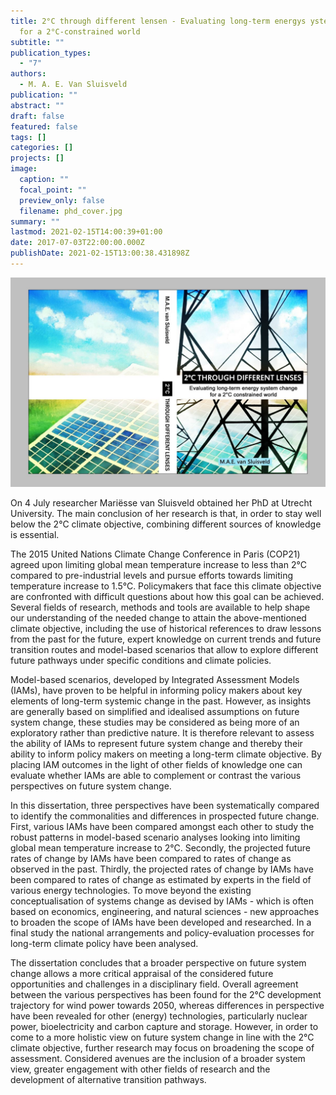 ```yaml
---
title: 2°C through different lensen - Evaluating long-term energys ystem change
  for a 2°C-constrained world
subtitle: ""
publication_types:
  - "7"
authors:
  - M. A. E. Van Sluisveld
publication: ""
abstract: ""
draft: false
featured: false
tags: []
categories: []
projects: []
image:
  caption: ""
  focal_point: ""
  preview_only: false
  filename: phd_cover.jpg
summary: ""
lastmod: 2021-02-15T14:00:39+01:00
date: 2017-07-03T22:00:00.000Z
publishDate: 2021-02-15T13:00:38.431898Z
---
```

<!--StartFragment-->

![](phd_cover.jpg)

On 4 July researcher Mariësse van Sluisveld obtained her PhD at Utrecht University. The main conclusion of her research is that, in order to stay well below the 2°C climate objective, combining different sources of knowledge is essential.

The 2015 United Nations Climate Change Conference in Paris (COP21) agreed upon limiting global mean temperature increase to less than 2°C compared to pre-industrial levels and pursue efforts towards limiting temperature increase to 1.5°C. Policymakers that face this climate objective are confronted with difficult questions about how this goal can be achieved. Several fields of research, methods and tools are available to help shape our understanding of the needed change to attain the above-mentioned climate objective, including the use of historical references to draw lessons from the past for the future, expert knowledge on current trends and future transition routes and model-based scenarios that allow to explore different future pathways under specific conditions and climate policies.  

Model-based scenarios, developed by Integrated Assessment Models (IAMs), have proven to be helpful in informing policy makers about key elements of long-term systemic change in the past. However, as insights are generally based on simplified and idealised assumptions on future system change, these studies may be considered as being more of an exploratory rather than predictive nature. It is therefore relevant to assess the ability of IAMs to represent future system change and thereby their ability to inform policy makers on meeting a long-term climate objective. By placing IAM outcomes in the light of other fields of knowledge one can evaluate whether IAMs are able to complement or contrast the various perspectives on future system change.  

In this dissertation, three perspectives have been systematically compared to identify the commonalities and differences in prospected future change. First, various IAMs have been compared amongst each other to study the robust patterns in model-based scenario analyses looking into limiting global mean temperature increase to 2°C. Secondly, the projected future rates of change by IAMs have been compared to rates of change as observed in the past. Thirdly, the projected rates of change by IAMs have been compared to rates of change as estimated by experts in the field of various energy technologies. To move beyond the existing conceptualisation of systems change as devised by IAMs - which is often based on economics, engineering, and natural sciences - new approaches to broaden the scope of IAMs have been developed and researched. In a final study the national arrangements and policy-evaluation processes for long-term climate policy have been analysed.  

The dissertation concludes that a broader perspective on future system change allows a more critical appraisal of the considered future opportunities and challenges in a disciplinary field. Overall agreement between the various perspectives has been found for the 2°C development trajectory for wind power towards 2050, whereas differences in perspective have been revealed for other (energy) technologies, particularly nuclear power, bioelectricity and carbon capture and storage. However, in order to come to a more holistic view on future system change in line with the 2°C climate objective, further research may focus on broadening the scope of assessment. Considered avenues are the inclusion of a broader system view, greater engagement with other fields of research and the development of alternative transition pathways.

<!--EndFragment-->